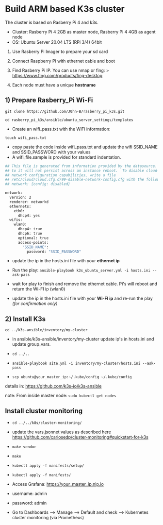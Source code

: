 # Build ARM based K3s cluster

The cluster is based on Rasberry Pi 4 and k3s.

- Cluster: Rasberry Pi 4 2GB as master node, Rasberry Pi 4 4GB as agent node
- OS: Ubuntu Server 20.04 LTS (RPi 3/4) 64bit

1) Use Rasberry Pi Imager to prepare your sd card

2) Connect Raspberry Pi with ethernet cable and boot

3) Find Rasberry Pi IP. You can use nmap or fing: > <https://www.fing.com/products/fing-desktop>

4) Each node must have a unique **hostname**

## 1) Prepare Rasberry_Pi Wi-Fi

```git clone https://github.com/J0hn-B/rasberry_pi_k3s.git```

```cd rasberry_pi_k3s/ansible/ubuntu_server_settings/templates```

- Create an wifi_pass.txt with the WiFi information:

```touch wifi_pass.txt```

- copy paste the code inside wifi_pass.txt and update the wifi SSID_NAME and SSID_PASSWORD with your values
- A wifi_file.sample is provided for standard indentation.

```bash
## This file is generated from information provided by the datasource.  Changes
## to it will not persist across an instance reboot.  To disable cloud-init's
## network configuration capabilities, write a file
## /etc/cloud/cloud.cfg.d/99-disable-network-config.cfg with the following:
## network: {config: disabled}

network:
  version: 2
  renderer: networkd
  ethernets:
    eth0:
      dhcp4: yes
  wifis:
    wlan0:
      dhcp4: true
      dhcp6: true
      optional: true
      access-points: 
        "SSID_NAME":
          password: "SSID_PASSWORD"

```

- update the ip in the hosts.ini file with your **ethernet ip**

- Run the play: ```ansible-playbook k3s_ubuntu_server.yml -i hosts.ini --ask-pass```

- wait for play to finish and remove the ethernet cable. Pi's will reboot and return the Wi-FI ip (wlan0)

- update the ip in the hosts.ini file with your **Wi-FI ip** and re-run the play *(for confirmation only)*


## 2) Install K3s 

```cd ../k3s-ansible/inventory/my-cluster```

- In ansible/k3s-ansible/inventory/my-cluster update ip's in hosts.ini and update group_vars.

- ```cd ../..```

- ```ansible-playbook site.yml -i inventory/my-cluster/hosts.ini --ask-pass```

- ```scp ubuntu@your_master_ip:~/.kube/config ~/.kube/config```

details in: <https://github.com/k3s-io/k3s-ansible>

note: From inside master node: ```sudo kubectl get nodes```

## Install cluster monitoring

- ```cd ../../k8s/cluster-monitoring/```
- update the vars.jsonnet values as described here <https://github.com/carlosedp/cluster-monitoring#quickstart-for-k3s>
- ```make vendor```
- ```make```
- ```kubectl apply -f manifests/setup/```
- ```kubectl apply -f manifests/```

- Access Grafana: <https://your_master_ip.nip.io>
- username: admin
- password: admin
- Go to Dashboards --> Manage --> Default and check --> Kubernetes cluster monitoring (via Prometheus)
